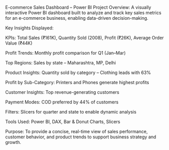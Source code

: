  E-commerce Sales Dashboard – Power BI Project
Overview:
A visually interactive Power BI dashboard built to analyze and track key sales metrics for an e-commerce business, enabling data-driven decision-making.

Key Insights Displayed:

KPIs: Total Sales (₹161K), Quantity Sold (2008), Profit (₹26K), Average Order Value (₹44K)

Profit Trends: Monthly profit comparison for Q1 (Jan–Mar)

Top Regions: Sales by state – Maharashtra, MP, Delhi

Product Insights: Quantity sold by category – Clothing leads with 63%

Profit by Sub-Category: Printers and Phones generate highest profits

Customer Insights: Top revenue-generating customers

Payment Modes: COD preferred by 44% of customers

Filters: Slicers for quarter and state to enable dynamic analysis

Tools Used: Power BI, DAX, Bar & Donut Charts, Slicers

Purpose:
To provide a concise, real-time view of sales performance, customer behavior, and product trends to support business strategy and growth.
